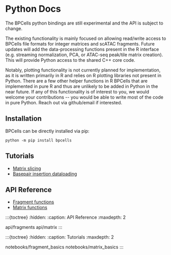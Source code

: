 # Python Docs

The BPCells python bindings are still experimental and the API is subject to change.

The existing functionality is mainly focused on allowing read/write access to BPCells
file formats for integer matrices and scATAC fragments. Future updates will add the
data-processing functions present in the R interface (e.g. streaming normalization, PCA,
or ATAC-seq peak/tile matrix creation). This will provide Python access to the shared
C++ core code.

Notably, plotting functionality is not currently planned for implementation, as it is 
written primarily in R and relies on R plotting libraries not present in Python. There
are a few other helper functions in R BPCells that are implemented in pure R and thus
are unlikely to be added in Python in the near future. If any of this functionality
is of interest to you, we would welcome your contributions -- you would be able
to write most of the code in pure Python. Reach out via github/email if interested.

## Installation

BPCells can be directly installed via pip:

```shell
python -m pip install bpcells
```

## Tutorials

- [Matrix slicing](notebooks/matrix_basics)
- [Basepair insertion dataloading](notebooks/fragment_basics)

## API Reference

- [Fragment functions](api/fragments)
- [Matrix functions](api/matrix)


:::{toctree}
:hidden:
:caption: API Reference
:maxdepth: 2

api/fragments
api/matrix
:::

:::{toctree}
:hidden:
:caption: Tutorials
:maxdepth: 2

notebooks/fragment_basics
notebooks/matrix_basics
:::
